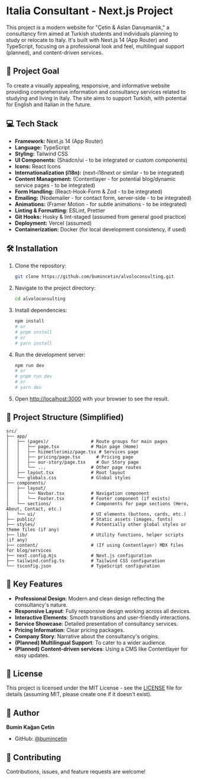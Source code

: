 # Italia Consultant - Next.js Project

This project is a modern website for "Çetin & Aslan Danışmanlık," a consultancy firm aimed at Turkish students and individuals planning to study or relocate to Italy. It's built with Next.js 14 (App Router) and TypeScript, focusing on a professional look and feel, multilingual support (planned), and content-driven services.

## 🚀 Project Goal

To create a visually appealing, responsive, and informative website providing comprehensive information and consultancy services related to studying and living in Italy. The site aims to support Turkish, with potential for English and Italian in the future.

## 💻 Tech Stack

*   **Framework:** Next.js 14 (App Router)
*   **Language:** TypeScript
*   **Styling:** Tailwind CSS
*   **UI Components:** (Shadcn/ui - to be integrated or custom components)
*   **Icons:** React Icons
*   **Internationalization (i18n):** (next-i18next or similar - to be integrated)
*   **Content Management:** (Contentlayer - for potential blog/dynamic service pages - to be integrated)
*   **Form Handling:** (React-Hook-Form & Zod - to be integrated)
*   **Emailing:** (Nodemailer - for contact form, server-side - to be integrated)
*   **Animations:** (Framer Motion - for subtle animations - to be integrated)
*   **Linting & Formatting:** ESLint, Prettier
*   **Git Hooks:** Husky & lint-staged (assumed from general good practice)
*   **Deployment:** Vercel (assumed)
*   **Containerization:** Docker (for local development consistency, if used)

## 🛠️ Installation

1.  Clone the repository:
    ```bash
    git clone https://github.com/bumincetin/alvoloconsulting.git
    ```
2.  Navigate to the project directory:
    ```bash
    cd alvoloconsulting
    ```
3.  Install dependencies:
    ```bash
    npm install
    # or
    # pnpm install
    # or
    # yarn install
    ```
4.  Run the development server:
    ```bash
    npm run dev
    # or
    # pnpm run dev
    # or
    # yarn dev
    ```
5.  Open [http://localhost:3000](http://localhost:3000) with your browser to see the result.

## 📁 Project Structure (Simplified)

```
src/
├── app/
│   ├── (pages)/                # Route groups for main pages
│   │   ├── page.tsx            # Main page (Home)
│   │   ├── hizmetlerimiz/page.tsx # Services page
│   │   ├── pricing/page.tsx      # Pricing page
│   │   ├── our-story/page.tsx    # Our Story page
│   │   └── ...                 # Other page routes
│   ├── layout.tsx              # Root layout
│   └── globals.css             # Global styles
├── components/
│   ├── layout/
│   │   └── Navbar.tsx          # Navigation component
│   │   └── Footer.tsx          # Footer component (if exists)
│   └── sections/               # Components for page sections (Hero, About, Contact, etc.)
│   └── ui/                     # UI elements (buttons, cards, etc.)
├── public/                     # Static assets (images, fonts)
├── styles/                     # Potentially other global styles or theme files (if any)
├── lib/                        # Utility functions, helper scripts (if any)
├── content/                    # (If using Contentlayer) MDX files for blog/services
├── next.config.mjs             # Next.js configuration
├── tailwind.config.ts          # Tailwind CSS configuration
└── tsconfig.json               # TypeScript configuration
```

## 🌟 Key Features

*   **Professional Design**: Modern and clean design reflecting the consultancy's nature.
*   **Responsive Layout**: Fully responsive design working across all devices.
*   **Interactive Elements**: Smooth transitions and user-friendly interactions.
*   **Service Showcase**: Detailed presentation of consultancy services.
*   **Pricing Information**: Clear pricing packages.
*   **Company Story**: Narrative about the consultancy's origins.
*   **(Planned) Multilingual Support**: To cater to a wider audience.
*   **(Planned) Content-driven services**: Using a CMS like Contentlayer for easy updates.

## 📝 License

This project is licensed under the MIT License - see the [LICENSE](LICENSE) file for details (assuming MIT, please create one if it doesn't exist).

## 👤 Author

**Bumin Kağan Çetin**
*   GitHub: [@bumincetin](https://github.com/bumincetin)

## 🤝 Contributing

Contributions, issues, and feature requests are welcome!
